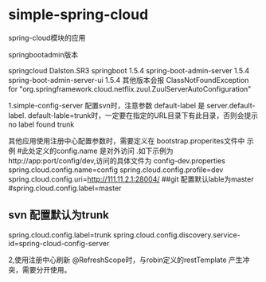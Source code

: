# simple-spring-cloud
spring-cloud模块的应用

springbootadmin版本 

springcloud Dalston.SR3
    springboot 1.5.4
    spring-boot-admin-server 1.5.4
    spring-boot-admin-server-ui 1.5.4
 其他版本会报  ClassNotFoundException for "org.springframework.cloud.netflix.zuul.ZuulServerAutoConfiguration"
 
 
 1.simple-config-server 
 配置svn时，注意参数 default-label 是 server.default-label.
 default-lable=trunk时，一定要在指定的URL目录下有此目录，否则会提示 no label found trunk
 
 其他应用使用注册中心配置参数时，需要定义在 bootstrap.properites文件中
 示例
 #此处定义的config.name 是对外访问 .如下示例为http://app:port/config/dev,访问的具体文件为 config-dev.properties
 spring.cloud.config.name=config
 spring.cloud.config.profile=dev
 spring.cloud.config.uri=http://111.11.2.1:28004/
 ##git 配置默认lable为master
 #spring.cloud.config.label=master
 
 ## svn 配置默认为trunk
 spring.cloud.config.label=trunk
 spring.cloud.config.discovery.service-id=spring-cloud-config-server
 
 2,使用注册中心刷新 @RefreshScope时，与robin定义的restTemplate 产生冲突，需要分开使用。
 
